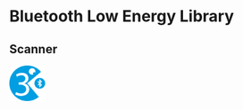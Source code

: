 # Bluetooth Low Energy Library
## Scanner
<img src="../images/lesson03.svg" width="64px" height="64px">